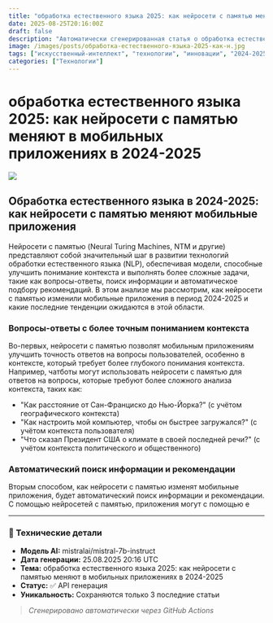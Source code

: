 ```yaml
---
title: "обработка естественного языка 2025: как нейросети с памятью меняют в мобильных приложениях в 2024-2025"
date: 2025-08-25T20:16:00Z
draft: false
description: "Автоматически сгенерированная статья о обработка естественного языка 2025: как нейросети с памятью меняют в мобильных приложениях в 2024-2025"
image: /images/posts/обработка-естественного-языка-2025-как-н.jpg
tags: ["искусственный-интеллект", "технологии", "инновации", "2024-2025"]
categories: ["Технологии"]
---
```


# обработка естественного языка 2025: как нейросети с памятью меняют в мобильных приложениях в 2024-2025

![](/images/posts/обработка-естественного-языка-2025-как-н.jpg)

## Обработка естественного языка в 2024-2025: как нейросети с памятью меняют мобильные приложения

Нейросети с памятью (Neural Turing Machines, NTM и другие) представляют собой значительный шаг в развитии технологий обработки естественного языка (NLP), обеспечивая модели, способные улучшить понимание контекста и выполнять более сложные задачи, такие как вопросы-ответы, поиск информации и автоматическое подбору рекомендаций. В этом анализе мы рассмотрим, как нейросети с памятью изменили мобильные приложения в период 2024-2025 и какие последние тенденции ожидаются в этой области.

### Вопросы-ответы с более точным пониманием контекста

Во-первых, нейросети с памятью позволят мобильным приложениям улучшить точность ответов на вопросы пользователей, особенно в контексте, который требует более глубокого понимания контекста. Например, чатботы могут использовать нейросети с памятью для ответов на вопросы, которые требуют более сложного анализа контекста, таких как:

* "Как расстояние от Сан-Франциско до Нью-Йорка?" (с учётом географического контекста)
* "Как настроить мой компьютер, чтобы он быстрее загружался?" (с учётом контекста пользователя)
* "Что сказал Президент США о климате в своей последней речи?" (с учётом контекста политического и общественного)

### Автоматический поиск информации и рекомендации

Вторым способом, как нейросети с памятью изменят мобильные приложения, будет автоматический поиск информации и рекомендации. С помощью нейросетей с памятью, приложения могут с помощью е

---

### 🔧 Технические детали

- **Модель AI:** mistralai/mistral-7b-instruct
- **Дата генерации:** 25.08.2025 20:16 UTC
- **Тема:** обработка естественного языка 2025: как нейросети с памятью меняют в мобильных приложениях в 2024-2025
- **Статус:** ✅ API генерация
- **Уникальность:** Сохраняются только 3 последние статьи

> *Сгенерировано автоматически через GitHub Actions*
